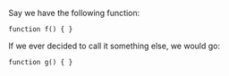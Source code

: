 Say we have the following function:

```
function f() { }
```

If we ever decided to call it something else, we would go:

```
function g() { }
```
